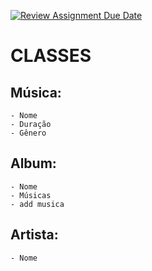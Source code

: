 [![Review Assignment Due Date](https://classroom.github.com/assets/deadline-readme-button-22041afd0340ce965d47ae6ef1cefeee28c7c493a6346c4f15d667ab976d596c.svg)](https://classroom.github.com/a/fRzJq7Nv)

# CLASSES

## Música:
    - Nome
    - Duração
    - Gênero

## Album:
    - Nome
    - Músicas
    - add musica

## Artista:
    - Nome